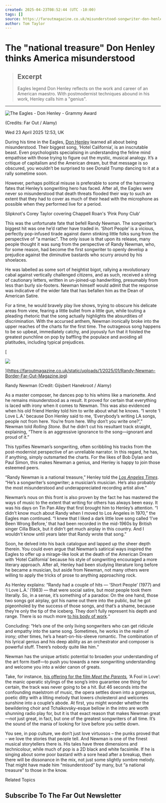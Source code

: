 ```yaml
---
created: 2025-04-23T08:52:44 (UTC -10:00)
tags: []
source: https://faroutmagazine.co.uk/misunderstood-songwriter-don-henley-calls-a-national-treasure/
author: Tom Taylor
---
```


# The "national treasure" Don Henley thinks America misunderstood

> ## Excerpt
> Eagles legend Don Henley reflects on the work and career of an American maestro. With postmodernist techniques abound in his work, Henley calls him a "genius".

---
![The Eagles - Don Henley - Grammy Award](https://faroutmagazine.co.uk/static/uploads/1/2023/07/The-Eagles-Don-Henley-Grammy-Award-Far-Out-Magazine-F-1140x855.jpg)

(Credits: Far Out / Alamy)

Wed 23 April 2025 12:53, UK

During his time in the Eagles, [Don Henley](https://faroutmagazine.co.uk/tags/don-henley/) learned all about being misunderstood. Their biggest song, ‘Hotel California’, is an inscrutable beast. Even psychologists specialising in understanding the feline mind empathise with those trying to figure out the mystic, musical analogy. It’s a critique of capitalism and the American dream, but that message is so obscured, you wouldn’t be surprised to see Donald Trump dancing to it at a rally sometime soon.

However, perhaps political misuse is preferable to some of the harrowing fates that Henley’s songwriting hero has faced. After all, the Eagles were never so misunderstood that death threats flooded their way to such an extent that they had to cover as much of their head with the microphone as possible when they performed live for a period.

Slipknot's Corey Taylor covering Chappell Roan's ’Pink Pony Club’

This was the unfortunate fate that befell Randy Newman. The songwriter’s biggest hit was one he’d rather have traded in. ‘Short People’ is a vicious, perfectly pop-infused tirade against damn stinking little folks sung from the perspective of “a maniac”. The only issue is that upon its release, many people thought it was sung from the perspective of Randy Newman, who, for some reason, had become the first songwriter to openly develop a prejudice against the diminutive bastards who scurry around by his shoelaces.

He was labelled as some sort of heightist bigot, rallying a revolutionary cabal against vertically challenged citizens, and as such, received a string of cautionary letters, written in un-joined-up handwriting, presumably from less than burly six-footers. Newman himself would admit that the response was indicative of the wider fate that has befallen him as the Dean of American Satire.

For a time, he would bravely play live shows, trying to obscure his delicate areas from view, fearing a little bullet from a little gun, while touting a pleading rhetoric that the song actually highlights the absurdities of discrimination. With the accursed anthem, Newman ironically broke into the upper reaches of the charts for the first time. The outrageous song happens to be so upbeat, immediately catchy, and joyously fun that it foisted the greatest punchline on pop by baffling the populace and avoiding all platitudes, including typical prejudices. 

[

![](https://faroutmagazine.co.uk/static/uploads/1/2025/01/Randy-Newman-Border-Far-Out-Magazine-1024x768.jpg)

](https://faroutmagazine.co.uk/static/uploads/1/2025/01/Randy-Newman-Border-Far-Out-Magazine.jpg)

Randy Newman (Credit: Gijsbert Hanekroot / Alamy)

As a master composer, he dances pop to his whims like a marionette. And he remains misunderstood as a result. It proved for certain that everything is laced with irony when it comes to Newman. This was also evidenced when his old friend Henley told him to write about what he knows. “I wrote ‘I Love L.A.’ because Don Henley said to me, ‘Everybody’s writing LA songs, people not from here. You’re from here. Why don’t you write one?’,” Newman told _Rolling Stone_. But he didn’t cut his resultant track straight, explaining, “There is an aggressive ignorance to the song—ignorant and proud of it.”

This typifies Newman’s songwriting, often scribbling his tracks from the post-modernist perspective of an unreliable narrator. In this regard, he has, if anything, simply outsmarted the charts. For the likes of Bob Dylan and Paul Simon, this makes Newman a genius, and Henley is happy to join those esteemed peers.

“Randy Newman is a national treasure,” Henley told the [_Los Angeles Times_](https://www.latimes.com/entertainment/music/la-et-ms-randy-newman-don-henley-dark-matter-20170803-story.html). “He’s a songwriter’s songwriter; a musician’s musician. He’s also probably the most misunderstood and underappreciated recording artist alive.”

Newman’s nous on this front is also proven by the fact he has mastered the ways of music to the extent that writing for others has always been easy. It was his days on Tin Pan Alley that first brought him to Henley’s attention. “I didn’t know much about Randy when I moved to Los Angeles in 1970,” the Eagles man continued. “I knew that I liked a dark little love song called ‘I’ve Been Wrong Before,’ that had been recorded in the mid-1960s by British singer Cilla Black, but it didn’t get much airplay in this country. And I wouldn’t know until years later that Randy wrote that song.”

Soon, he delved into his back catalogue and lapped up the sheer depth therein. You could even argue that Newman’s satirical ways inspired the Eagles to offer up a mirage-like look at the death of the American Dream with ‘Hotel California’ because his style of songwriting encouraged a more literary approach. After all, Henley had been studying literature long before he became a musician, but aside from Newman, not many others were willing to apply the tricks of prose to anything approaching rock.

As Henley explains: “Randy had a couple of hits — ‘Short People’ (1977) and ‘I Love L.A.’ (1983) — that were social satire, but most people took them literally. So, in a sense, it’s something of a paradox: On the one hand, those two songs got airplay, got his name out there into the public, but he got pigeonholed by the success of those songs, and that’s a shame, because they’re only the tip of the iceberg. They don’t fully represent his depth and range. There is so much more [to his body of work](https://faroutmagazine.co.uk/the-10-best-songs-by-randy-newman/).“

Concluding: “He’s one of the only living songwriters who can get ridicule and empathy into the same song. Sometimes, he works in the realm of irony; other times, he’s a heart-on-his-sleeve romantic. The combination of his lyrical genius and his deep ability as an orchestrator and composer is powerful stuff. There’s nobody quite like him.“

Newman has the unique artistic potential to broaden your understanding of the art form itself—to push you towards a new songwriting understanding and welcome you into a wider canon of greats.

Take, for instance, [his offering for the film _Meet the Parents_](https://faroutmagazine.co.uk/randy-newman-top-10-film-scores/)_,_ ‘A Fool in Love’: the manic operatic stylings of the song’s intro guarantee one thing for certain, the track was never going to be a hit. But 46 seconds into the confounding maelstrom of music, the opera settles down into a gorgeous, poetic ditty with a lilting melody that lowers cholesterol and welcomes sunshine into a couple’s abode. At first, you might wonder whether the bewildering choir and Tchaikovsky-esque bellow in the intro are worth shunning radio play for, but it is that exact reason that makes Newman great—not just great, in fact, but one of the greatest songwriters of all time. It’s the sound of the mania of looking for love before you settle down.

You see, in pop culture, we don’t just love virtuosos – the punks proved that – we love the stories that people tell. And Newman is one of the finest musical storytellers there is. His tales have three dimensions and technicolour, while much of pop is a 2D black and white facsimile. If he is singing about some poor bastard with a sore head after a breakup, then there will be dissonance in the mix, not just some slightly sombre melody. That might have made him “misunderstood” by many, but “a national treasure” to those in the know.

Related Topics

## Subscribe To The Far Out Newsletter
